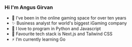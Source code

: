 ### Hi I'm Angus Girvan

- 🎲 I’ve been in the online gaming space for over ten years
- ✨ Business analyst for world's biggest iGaming company
- 🤖 I love to program in Python and Javascript
- 💾 Favourite tech stack is Next.js and Tailwind CSS
- ⚡ I’m currently learning Go

